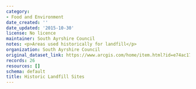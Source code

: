 ```yaml
---
category:
- Food and Environment
date_created: ''
date_updated: '2015-10-30'
license: No licence
maintainer: South Ayrshire Council
notes: <p>Areas used historically for landfill</p>
organization: South Ayrshire Council
original_dataset_link: https://www.arcgis.com/home/item.html?id=e74ac17ef31b4c28a2c257977c4b31e1
records: 26
resources: []
schema: default
title: Historic Landfill Sites
---
```

